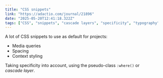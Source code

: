 ```yaml
---
title: "CSS snippets"
link: "https://adactio.com/journal/21896"
date: "2025-05-20T12:41:18.322Z"
tags: ["CSS", "snippets", "cascade layers", "specificity", "typography", "media queries"]
---
```


A lot of CSS snippets to use as default for projects:

- Media queries
- Spacing
- Context styling

Taking specificity into account, using the pseudo-class `:where()` or _cascade layer_.